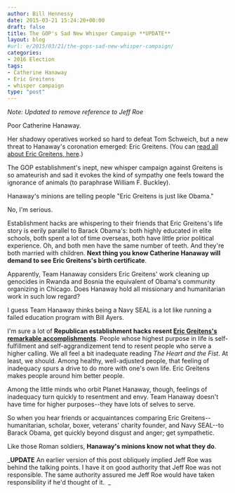 ```yaml
---
author: Bill Hennessy
date: 2015-03-21 15:24:20+00:00
draft: false
title: The GOP's Sad New Whisper Campaign **UPDATE**
layout: blog
#url: e/2015/03/21/the-gops-sad-new-whisper-campaign/
categories:
- 2016 Election
tags:
- Catherine Hanaway
- Eric Greitens
- whisper campaign
type: "post"
---
```


_Note: Updated to remove reference to Jeff Roe_

Poor Catherine Hanaway.

Her shadowy operatives worked so hard to defeat Tom Schweich, but a new threat to Hanaway's coronation emerged: Eric Greitens. (You can [read all about Eric Greitens, here](https://hennessysview.com/2015/03/05/providence-and-hope-in-missouri/).)

The GOP establishment's inept, new whisper campaign against Greitens is so amateurish and sad it evokes the kind of sympathy one feels toward the ignorance of animals (to paraphrase William F. Buckley).

Hanaway's minions are telling people "Eric Greitens is just like Obama."

No, I'm serious.

Establishment hacks are whispering to their friends that Eric Greitens's life story is eerily parallel to Barack Obama's: both highly educated in elite schools, both spent a lot of time overseas, both have little prior political experience. Oh, and both men have the same number of teeth. And they're both married with children. **Next thing you know Catherine Hanaway will demand to see Eric Greitens's birth certificate**.

Apparently, Team Hanaway considers Eric Greitens' work cleaning up genocides in Rwanda and Bosnia the equivalent of Obama's community organizing in Chicago. Does Hanaway hold all missionary and humanitarian work in such low regard?

I guess Team Hanaway thinks being a Navy SEAL is a lot like running a failed education program with Bill Ayers.

I'm sure a lot of **Republican establishment hacks resent [Eric Greitens's remarkable accomplishments](https://hennessysview.com/2015/03/05/providence-and-hope-in-missouri/)**. People whose highest purpose in life is self-fulfillment and self-aggrandizement tend to resent people who serve a higher calling. We all feel a bit inadequate reading _The Heart and the Fist_. At least, we should. Among healthy, well-adjusted people, that feeling of inadequacy spurs a drive to do more with one's own life. Eric Greitens makes people around him better people.

Among the little minds who orbit Planet Hanaway, though, feelings of inadequacy turn quickly to resentment and envy. Team Hanaway doesn't have time for higher purposes--they have lots of selves to serve.

So when you hear friends or acquaintances comparing Eric Greitens--humanitarian, scholar, boxer, veterans' charity founder, and Navy SEAL--to Barack Obama, get quickly beyond disgust and anger; get sympathetic.

Like those Roman soldiers, **Hanaway's minions know not what they do**.

_**UPDATE** An earlier version of this post obliquely implied Jeff Roe was behind the talking points. I have it on good authority that Jeff Roe was not responsible. The same authority assured me Jeff Roe would have taken responsibility if he'd thought of it.  _
